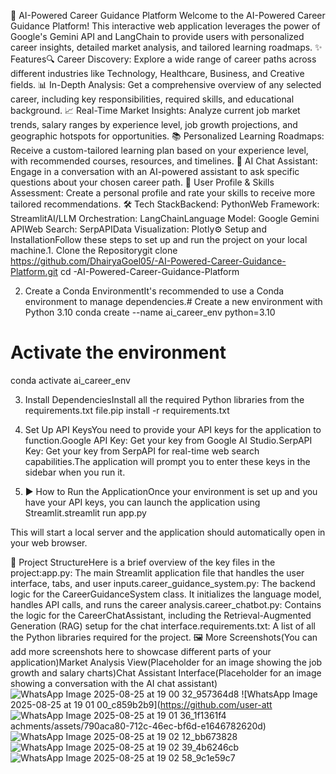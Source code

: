 🚀 AI-Powered Career Guidance Platform
Welcome to the AI-Powered Career Guidance Platform! This interactive web application leverages the power of Google's Gemini API and LangChain to provide users with personalized career insights, detailed market analysis, and tailored learning roadmaps.
✨ Features🔍 Career Discovery: Explore a wide range of career paths across different industries like Technology, Healthcare, Business, and Creative fields.
📊 In-Depth Analysis: Get a comprehensive overview of any selected career, including key responsibilities, required skills, and educational background.
📈 Real-Time Market Insights: Analyze current job market trends, salary ranges by experience level, job growth projections, and geographic hotspots for opportunities.
📚 Personalized Learning Roadmaps: Receive a custom-tailored learning plan based on your experience level, with recommended courses, resources, and timelines.
💬 AI Chat Assistant: Engage in a conversation with an AI-powered assistant to ask specific questions about your chosen career path.
👤 User Profile & Skills Assessment: Create a personal profile and rate your skills to receive more tailored recommendations.
🛠️ Tech StackBackend: PythonWeb Framework: StreamlitAI/LLM Orchestration: LangChainLanguage Model: Google Gemini APIWeb Search: SerpAPIData Visualization: Plotly⚙️ Setup and InstallationFollow these steps to set up and run the project on your local machine.1. Clone the Repositorygit clone https://github.com/DhairyaGoel05/-AI-Powered-Career-Guidance-Platform.git
cd -AI-Powered-Career-Guidance-Platform

2. Create a Conda EnvironmentIt's recommended to use a Conda environment to manage dependencies.# Create a new environment with Python 3.10
conda create --name ai_career_env python=3.10

# Activate the environment
conda activate ai_career_env

3. Install DependenciesInstall all the required Python libraries from the requirements.txt file.pip install -r requirements.txt

4. Set Up API KeysYou need to provide your API keys for the application to function.Google API Key: Get your key from Google AI Studio.SerpAPI Key: Get your key from SerpAPI for real-time web search capabilities.The application will prompt you to enter these keys in the sidebar when you run it.
5. ▶️ How to Run the ApplicationOnce your environment is set up and you have your API keys, you can launch the application using Streamlit.streamlit run app.py

This will start a local server and the application should automatically open in your web browser.

📂 Project StructureHere is a brief overview of the key files in the project:app.py: The main Streamlit application file that handles the user interface, tabs, and user inputs.career_guidance_system.py: The backend logic for the CareerGuidanceSystem class. It initializes the language model, handles API calls, and runs the career analysis.career_chatbot.py: Contains the logic for the CareerChatAssistant, including the Retrieval-Augmented Generation (RAG) setup for the chat interface.requirements.txt: A list of all the Python libraries required for the project.
🖼️ More Screenshots(You can add more screenshots here to showcase different parts of your application)Market Analysis View(Placeholder for an image showing the job growth and salary charts)Chat Assistant Interface(Placeholder for an image showing a conversation with the AI chat assistant)
![WhatsApp Image 2025-08-25 at 19 00 32_957364d8](https://github.com/user-attachments/assets/107c8aab-6a3c-4c05-82db-a365f9357265)
![WhatsApp Image 2025-08-25 at 19 01 00_c859b2b9](https://github.com/user-att
![WhatsApp Image 2025-08-25 at 19 01 36_1f1361f4](https://github.com/user-attachments/assets/d3cd530c-22ef-4804-a432-762b5c94f28e)
achments/assets/790aca80-712c-46ec-bf6d-e1646782620d)
![WhatsApp Image 2025-08-25 at 19 02 12_bb673828](https://github.com/user-attachments/assets/ed889899-43ef-43ae-a291-281095135be4)
![WhatsApp Image 2025-08-25 at 19 02 39_4b6246cb](https://github.com/user-attachments/assets/1e26546a-02a5-47a5-8239-c3c163ba5300)
![WhatsApp Image 2025-08-25 at 19 02 58_9c1e59c7](https://github.com/user-attachments/assets/3424e106-e1e9-4d83-85c6-5687f920e68d)

